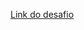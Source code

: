 [Link do desafio](https://github.com/Rocketseat/bootcamp-gostack-desafio-07/blob/66c10d7bc6d11c1c14f56ec2136e45aa32f9381d/README.md)
